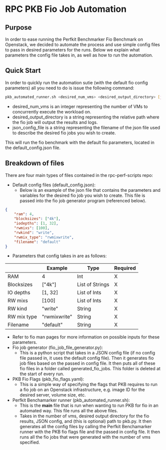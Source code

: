 # RPC PKB Fio Job Automation

## Purpose

In order to ease running the Perfkit Benchmarker Fio Benchmark on Openstack, we decided to automate the process and use simple config files to pass in desired parameters for the runs. Below we explain what parameters the config file takes in, as well as how to run the automation.

## Quick Start

In order to quickly run the automation sutie (with the default fio config parameters) all you need to do is issue the following command:

```sh
pkb_automated_runner.sh <desired_num_vms> <desired_output_directory> [json_config_file]
```

* desired_num_vms is an integer representing the number of VMs to concurrently execute the workload on.
* desired_output_directory is a string representing the relative path where the fio job will output the results and logs.
* json_config_file is a string representing the filename of the json file used to describe the desired fio jobs you wish to create.


This will run the fio benchmark with the default fio parameters, located in the default_config.json file.

## Breakdown of files

There are four main types of files contained in the rpc-perf-scripts repo:

* Default config files (default_config.json):
    * Below is an example of the json file that contains the parameters and variables for the desired fio job you wish to create. This file is passed into the fio job generator program (referenced below). 

```json
{
    "ram": 4,
    "blocksizes": ["4k"],
    "iodepths": [1, 32],
    "rwmixs": [100],
    "rwkind": "write",
    "rwmix_type": "rwmixwrite",
    "filename": "default"
}

```
* Parameters that config takes in are as follows: 

|             | Example      | Type            | Required |
|-------------|--------------|-----------------|----------|
| RAM         | 4            | Int             | X        |
| Blocksizes  | ["4k"]       | List of Strings | X        |
| IO depths   | [1, 32]      | List of Ints    | X        |
| RW mixs     | [100]        | List of Ints    | X        |
| RW kind     | "write"      | String          | X        |
| RW mix type | "rwmixwrite" | String          | X        |
| Filename    | "default"    | String          | X        |
		
* Refer to fio man pages for more information on possible inputs for these parameters.
* Fio job generator (fio_job_file_generator.py):
	* This is a python script that takes in a JSON config file (if no config file passed in, it uses the default config file). Then it generates fio job files based on the passed in config file. It then puts all of these fio files in a folder called generated_fio_jobs. This folder is deleted at the start of every run.
* PKB Fio Flags (pkb_fio_flags.yaml):
	* This is a simple way of specifying the flags that PKB requires to run a fio job on an Openstack infrastructure, e.g. image ID for the desired server, volume size, etc.
* Perfkit Benchamarker runner (pkb_automated_runner.sh):
	* This is the **main** file that is run when wanting to run PKB for fio in an automated way. This file runs all the above files. 
	* Takes in the number of vms, desired output directory for the fio results, JSON config, and (this is optional) path to pkb.py. It then generates all the config files by calling the Perfkit Benchamarker runner with the PKB fio flags file and the passed in config file. It then runs all the fio jobs that were generated with the number of vms specified. 
